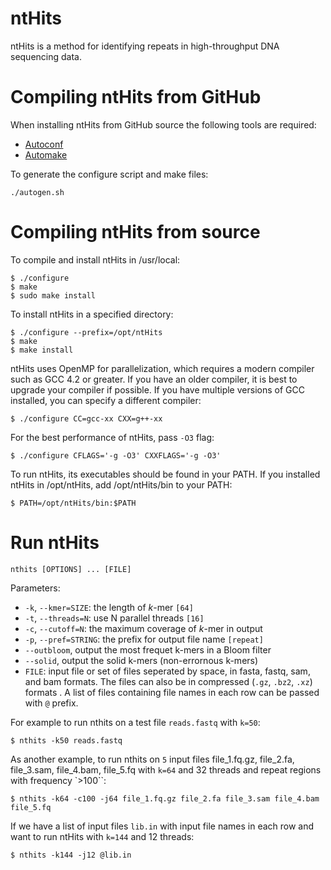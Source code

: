 ntHits 
=
ntHits is a method for identifying repeats in high-throughput DNA sequencing data. 

Compiling ntHits from GitHub
===========================

When installing ntHits from GitHub source the following tools are
required:

* [Autoconf](http://www.gnu.org/software/autoconf)
* [Automake](http://www.gnu.org/software/automake)

To generate the configure script and make files:

	./autogen.sh
 
Compiling ntHits from source
===========================
To compile and install ntHits in /usr/local:

```
$ ./configure
$ make 
$ sudo make install 
```

To install ntHits in a specified directory:

```
$ ./configure --prefix=/opt/ntHits
$ make 
$ make install 
```

ntHits uses OpenMP for parallelization, which requires a modern compiler such as GCC 4.2 or greater. If you have an older compiler, it is best to upgrade your compiler if possible. If you have multiple versions of GCC installed, you can specify a different compiler:

```
$ ./configure CC=gcc-xx CXX=g++-xx 
```

For the best performance of ntHits, pass `-O3` flag:  

```
$ ./configure CFLAGS='-g -O3' CXXFLAGS='-g -O3' 
```


To run ntHits, its executables should be found in your PATH. If you installed ntHits in /opt/ntHits, add /opt/ntHits/bin to your PATH:

```
$ PATH=/opt/ntHits/bin:$PATH
```

Run ntHits
==========
```
nthits [OPTIONS] ... [FILE]
```
Parameters:
  * `-k`,  `--kmer=SIZE`: the length of *k*-mer `[64]`
  * `-t`,  `--threads=N`: use N parallel threads `[16]`
  * `-c`,  `--cutoff=N`: the maximum coverage of *k*-mer in output 
  * `-p`,  `--pref=STRING`: the prefix for output file name `[repeat]`
  * `--outbloom`, output the most frequet k-mers in a Bloom filter
  * `--solid`,  output the solid k-mers (non-errornous k-mers)
  * `FILE`: input file or set of files seperated by space, in fasta, fastq, sam, and bam formats. The files can also be in compressed (`.gz`, `.bz2`, `.xz`) formats . A list of files containing file names in each row can be passed with `@` prefix.
  
For example to run nthits on a test file `reads.fastq` with `k=50`:
```
$ nthits -k50 reads.fastq 
```
As another example, to run nthits on `5` input files file_1.fq.gz, file_2.fa, file_3.sam, file_4.bam, file_5.fq with `k=64` and 32 threads and repeat regions with frequency `>100``:
```
$ nthits -k64 -c100 -j64 file_1.fq.gz file_2.fa file_3.sam file_4.bam file_5.fq
```

If we have a list of input files `lib.in` with input file names in each row and want to run ntHits with `k=144` and 12 threads:
```
$ nthits -k144 -j12 @lib.in 
```

